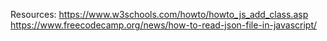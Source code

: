 Resources:
https://www.w3schools.com/howto/howto_js_add_class.asp
https://www.freecodecamp.org/news/how-to-read-json-file-in-javascript/
